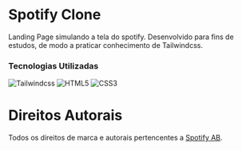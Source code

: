# Spotify Clone

Landing Page simulando a tela do spotify. Desenvolvido para fins de estudos, de modo a praticar conhecimento de Tailwindcss.

### Tecnologias Utilizadas
<img alt="Tailwindcss" src="https://img.shields.io/badge/tailwindcss-%23777BB4.svg?&style=for-the-badge&logo=tailwindcss&logoColor=blue"/>
<img alt="HTML5" src="https://img.shields.io/badge/html5%20-%23E34F26.svg?&style=for-the-badge&logo=html5&logoColor=white"/>
<img alt="CSS3" src="https://img.shields.io/badge/css3%20-%231572B6.svg?&style=for-the-badge&logo=css3&logoColor=white"/>

# Direitos Autorais
Todos os direitos de marca e autorais pertencentes a <a href="https://www.spotify.com/br/"> Spotify AB</a>.
